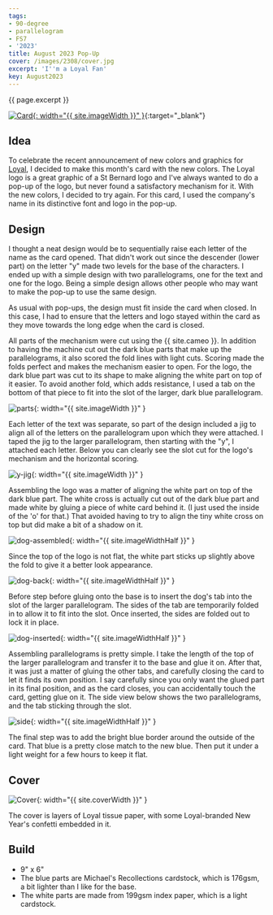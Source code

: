 ```yaml
---
tags:
- 90-degree
- parallelogram
- FS7
- '2023'
title: August 2023 Pop-Up
cover: /images/2308/cover.jpg
excerpt: 'I''m a Loyal Fan'
key: August2023
---
```

{{ page.excerpt }}

[![Card]({{site.baseurl}}/images/2308/popup.gif){: width="{{ site.imageWidth }}" }](/images/2308/popup.gif "Click to replay in a new tab"){:target="_blank"}

## Idea

To celebrate the recent announcement of new colors and graphics for [Loyal](https://loyalhealth.com/), I decided to make this month's card with the new colors. The Loyal logo is a great graphic of a St Bernard logo and I've always wanted to do a pop-up of the logo, but never found a satisfactory mechanism for it. With the new colors, I decided to try again. For this card, I used the company's name in its distinctive font and logo in the pop-up.

## Design

I thought a neat design would be to sequentially raise each letter of the name as the card opened. That didn't work out since the descender (lower part) on the letter "y" made two levels for the base of the characters. I ended up with a simple design with two parallelograms, one for the text and one for the logo. Being a simple design allows other people who may want to make the pop-up to use the same design.

As usual with pop-ups, the design must fit inside the card when closed. In this case, I had to ensure that the letters and logo stayed within the card as they move towards the long edge when the card is closed.

All parts of the mechanism were cut using the {{ site.cameo }}. In addition to having the machine cut out the dark blue parts that make up the parallelograms, it also scored the fold lines with light cuts. Scoring made the folds perfect and makes the mechanism easier to open.  For the logo, the dark blue part was cut to its shape to make aligning the white part on top of it easier. To avoid another fold, which adds resistance, I used a tab on the bottom of that piece to fit into the slot of the larger, dark blue parallelogram.

![parts]({{site.baseurl}}/images/2308/parts.jpg){: width="{{ site.imageWidth }}" }

Each letter of the text was separate, so part of the design included a jig to align all of the letters on the parallelogram upon which they were attached. I taped the jig to the larger parallelogram, then starting with the "y", I attached each letter. Below you can clearly see the slot cut for the logo's mechanism and the horizontal scoring.

![y-jig]({{site.baseurl}}/images/2308/jig.jpg){: width="{{ site.imageWidth }}" }

Assembling the logo was a matter of aligning the white part on top of the dark blue part. The white cross is actually cut out of the dark blue part and made white by gluing a piece of white card behind it. (I just used the inside of the 'o' for that.) That avoided having to try to align the tiny white cross on top but did make a bit of a shadow on it.

![dog-assembled]({{site.baseurl}}/images/2308/dog-assembled.jpg){: width="{{ site.imageWidthHalf }}" }

Since the top of the logo is not flat, the white part sticks up slightly above the fold to give it a better look appearance.

![dog-back]({{site.baseurl}}/images/2308/dog-back.jpg){: width="{{ site.imageWidthHalf }}" }

Before step before gluing onto the base is to insert the dog's tab into the slot of the larger parallelogram. The sides of the tab are temporarily folded in to allow it to fit into the slot. Once inserted, the sides are folded out to lock it in place.

![dog-inserted]({{site.baseurl}}/images/2308/slot.jpg){: width="{{ site.imageWidthHalf }}" }

Assembling parallelograms is pretty simple. I take the length of the top of the larger parallelogram and transfer it to the base and glue it on. After that, it was just a matter of gluing the other tabs, and carefully closing the card to let it finds its own position. I say carefully since you only want the glued part in its final position, and as the card closes, you can accidentally touch the card, getting glue on it. The side view below shows the two parallelograms, and the tab sticking through the slot.

![side]({{site.baseurl}}/images/2308/side.jpg){: width="{{ site.imageWidthHalf }}" }

The final step was to add the bright blue border around the outside of the card. That blue is a pretty close match to the new blue. Then put it under a light weight for a few hours to keep it flat.

## Cover

![Cover]({{site.baseurl}}{{page.cover}}){: width="{{ site.coverWidth }}" }

The cover is layers of Loyal tissue paper, with some Loyal-branded New Year's confetti embedded in it.

## Build

- 9" x 6"
- The blue parts are Michael's Recollections cardstock, which is 176gsm, a bit lighter than I like for the base.
- The white parts are made from 199gsm index paper, which is a light cardstock.
